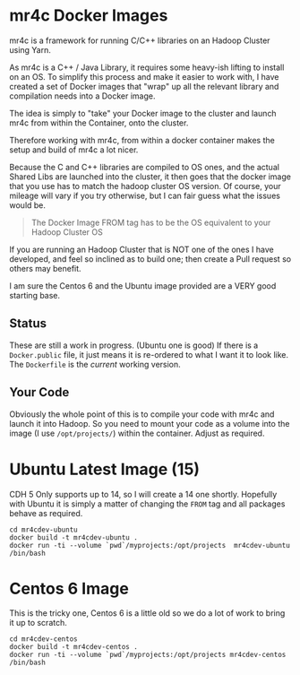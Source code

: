 # mr4c Docker Images

mr4c is a framework for running C/C++ libraries on an Hadoop Cluster using Yarn.

As mr4c is a C++ / Java Library, it requires some heavy-ish lifting to install on an OS. To simplify this process and make it easier to work with, I have created a set of Docker images that "wrap" up all the 
relevant library and compilation needs into a Docker image.

The idea is simply to "take" your Docker image to the cluster and launch mr4c from within the Container, onto the cluster.

Therefore working with mr4c, from within a docker container makes the setup and build of mr4c a lot nicer.

Because the C and C++ libraries are compiled to OS ones, and the actual Shared Libs are launched into the cluster, it then goes that the docker image that you use
has to match the hadoop cluster OS version. Of course, your mileage will vary if you try otherwise, but I can fair guess what the issues would be.

> The Docker Image FROM tag has to be the OS equivalent to your Hadoop Cluster OS 

If you are running an Hadoop Cluster that is NOT one of the ones I have developed, and feel so inclined as to build one; then create a Pull request so others may benefit.

I am sure the Centos 6 and the Ubuntu image provided are a VERY good starting base.

## Status

These are still a work in progress. (Ubuntu one is good)
If there is a ``Docker.public`` file, it just means it is re-ordered to what I want it to look like.
The ``Dockerfile`` is the _current_ working version.

## Your Code

Obviously the whole point of this is to compile your code with mr4c and launch it into Hadoop.
So you need to mount your code as a volume into the image (I use ``/opt/projects/``) within the container.
Adjust as required.

# Ubuntu Latest Image (15) 

CDH 5 Only supports up to 14, so I will create a 14 one shortly. Hopefully with Ubuntu it is simply a matter of changing the ``FROM`` tag and all packages behave as required.

```
cd mr4cdev-ubuntu
docker build -t mr4cdev-ubuntu .
docker run -ti --volume `pwd`/myprojects:/opt/projects  mr4cdev-ubuntu /bin/bash
```


# Centos 6 Image
This is the tricky one, Centos 6 is a little old so we do a lot of work to bring it up to scratch.

```
cd mr4cdev-centos
docker build -t mr4cdev-centos .
docker run -ti --volume `pwd`/myprojects:/opt/projects mr4cdev-centos /bin/bash
```

